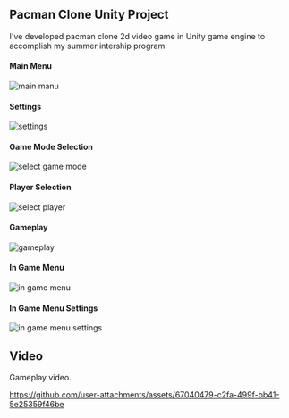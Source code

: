 ## Pacman Clone Unity Project
I've developed pacman clone 2d video game in Unity game engine to accomplish my summer intership program.

#### Main Menu

![main manu](https://github.com/user-attachments/assets/981535be-09bf-484a-b933-11d1f03f17f3)

#### Settings

![settings](https://github.com/user-attachments/assets/22d51f4e-5463-4f76-bbc0-8a8cf80ab9bb)


#### Game Mode Selection

![select game mode](https://github.com/user-attachments/assets/1a819c71-0c0b-4d3d-bad0-4439f238db54)


#### Player Selection

![select player](https://github.com/user-attachments/assets/a4464cea-c8e1-4871-b80e-280c56fd2c39)


#### Gameplay

![gameplay](https://github.com/user-attachments/assets/f88a8a35-877c-4918-9e4f-db69d5c321bf)


#### In Game Menu

![in game menu](https://github.com/user-attachments/assets/d8b92e35-d903-4f8f-a5b6-9c6fbca1c282)


#### In Game Menu Settings

![in game menu settings](https://github.com/user-attachments/assets/67fb08c7-3bbf-49df-940a-5190763d9337)



## Video
Gameplay video.

https://github.com/user-attachments/assets/67040479-c2fa-499f-bb41-5e25359f46be
